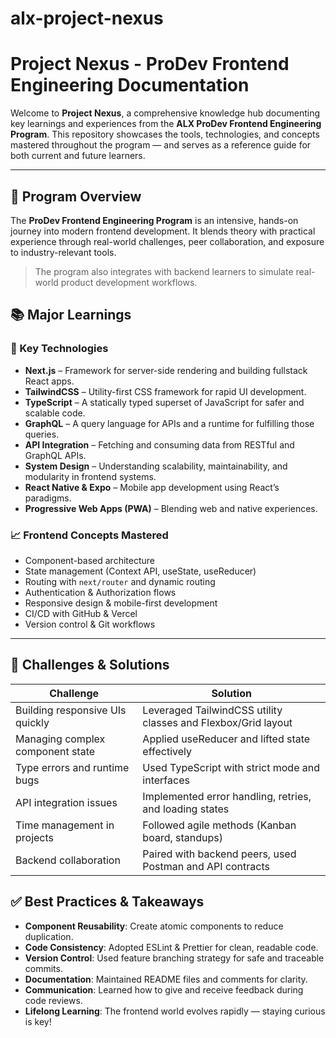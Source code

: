 # alx-project-nexus
# Project Nexus - ProDev Frontend Engineering Documentation

Welcome to **Project Nexus**, a comprehensive knowledge hub documenting key learnings and experiences from the **ALX ProDev Frontend Engineering Program**. This repository showcases the tools, technologies, and concepts mastered throughout the program — and serves as a reference guide for both current and future learners.

---

## 🚀 Program Overview

The **ProDev Frontend Engineering Program** is an intensive, hands-on journey into modern frontend development. It blends theory with practical experience through real-world challenges, peer collaboration, and exposure to industry-relevant tools.

> The program also integrates with backend learners to simulate real-world product development workflows.



## 📚 Major Learnings

### 🔧 Key Technologies

- **Next.js** – Framework for server-side rendering and building fullstack React apps.
- **TailwindCSS** – Utility-first CSS framework for rapid UI development.
- **TypeScript** – A statically typed superset of JavaScript for safer and scalable code.
- **GraphQL** – A query language for APIs and a runtime for fulfilling those queries.
- **API Integration** – Fetching and consuming data from RESTful and GraphQL APIs.
- **System Design** – Understanding scalability, maintainability, and modularity in frontend systems.
- **React Native & Expo** – Mobile app development using React’s paradigms.
- **Progressive Web Apps (PWA)** – Blending web and native experiences.


### 📈 Frontend Concepts Mastered

- Component-based architecture
- State management (Context API, useState, useReducer)
- Routing with `next/router` and dynamic routing
- Authentication & Authorization flows
- Responsive design & mobile-first development
- CI/CD with GitHub & Vercel
- Version control & Git workflows

---

## 🧩 Challenges & Solutions

| Challenge | Solution |
|----------|----------|
| Building responsive UIs quickly | Leveraged TailwindCSS utility classes and Flexbox/Grid layout |
| Managing complex component state | Applied useReducer and lifted state effectively |
| Type errors and runtime bugs | Used TypeScript with strict mode and interfaces |
| API integration issues | Implemented error handling, retries, and loading states |
| Time management in projects | Followed agile methods (Kanban board, standups) |
| Backend collaboration | Paired with backend peers, used Postman and API contracts |



## ✅ Best Practices & Takeaways

- **Component Reusability**: Create atomic components to reduce duplication.
- **Code Consistency**: Adopted ESLint & Prettier for clean, readable code.
- **Version Control**: Used feature branching strategy for safe and traceable commits.
- **Documentation**: Maintained README files and comments for clarity.
- **Communication**: Learned how to give and receive feedback during code reviews.
- **Lifelong Learning**: The frontend world evolves rapidly — staying curious is key!


